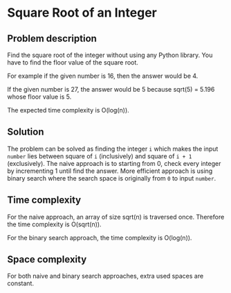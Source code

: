 # Square Root of an Integer
## Problem description
Find the square root of the integer without using any Python library. You have to find the floor value of the square root.

For example if the given number is 16, then the answer would be 4.

If the given number is 27, the answer would be 5 because sqrt(5) = 5.196 whose floor value is 5.

The expected time complexity is O(log(n)).

## Solution
The problem can be solved as finding the integer `i` which makes the input `number` lies between square of `i` 
(inclusively) and square of `i + 1` (exclusively). The naive approach is to starting from 0, check every integer by 
incrementing 1 until find the answer. More efficient approach is using binary search where the search space is 
originally from `0` to input `number`.

## Time complexity
For the naive approach, an array of size sqrt(n) is traversed once. Therefore the time complexity is O(sqrt(n)).

For the binary search approach, the time complexity is O(log(n)).

## Space complexity
For both naive and binary search approaches, extra used spaces are constant.